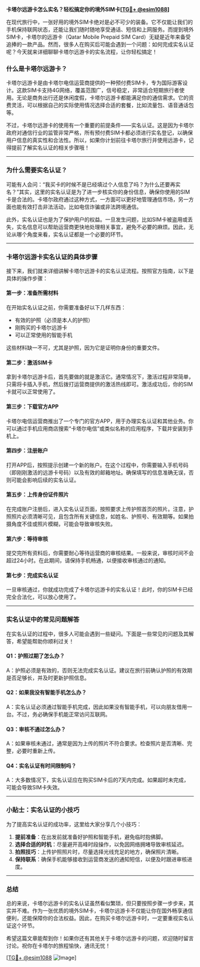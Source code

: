 **卡塔尔远游卡怎么实名？轻松搞定你的境外SIM卡[[TG💪+ @esim1088](https://t.me/s/esim1088)]**

在现代旅行中，一张好用的境外SIM卡绝对是必不可少的装备。它不仅能让我们的手机保持联网状态，还能让我们随时随地享受通话、短信和上网服务。而提到境外SIM卡，卡塔尔的远游卡（Qatar Mobile Prepaid SIM Card）无疑是近年来备受追捧的一款产品。然而，很多人在购买后可能会遇到一个问题：如何完成实名认证呢？今天就来详细聊聊卡塔尔远游卡的实名流程，让你轻松搞定！

### **什么是卡塔尔远游卡？**

卡塔尔远游卡是由卡塔尔电信运营商提供的一种预付费SIM卡，专为国际游客设计。这款SIM卡支持4G网络，覆盖范围广，信号稳定，非常适合短期旅行者使用。无论是商务出行还是休闲度假，卡塔尔远游卡都能满足你的通信需求。它的资费灵活，可以根据自己的实际使用情况选择合适的套餐，比如流量包、语音通话包等。

不过，卡塔尔远游卡的使用有一个重要的前提条件——实名认证。这是因为卡塔尔政府对通信行业的监管非常严格，所有预付费SIM卡都必须进行实名登记，以确保用户信息的真实性和合法性。所以，如果你计划前往卡塔尔旅行并使用远游卡，记得提前了解实名认证的相关步骤哦！

---

### **为什么需要实名认证？**

可能有人会问：“我买卡的时候不是已经填过个人信息了吗？为什么还要再实名？”其实，这里的实名认证是为了进一步核实你的身份信息，确保你使用的SIM卡是合法的。卡塔尔政府通过这种方式，一方面可以更好地管理通信市场，另一方面也能有效打击非法活动，比如电信诈骗或非法跨境通信。

此外，实名认证也是为了保护用户的权益。一旦发生问题，比如SIM卡被盗用或丢失，实名信息可以帮助运营商更快地处理相关事宜，避免不必要的麻烦。因此，无论从哪个角度来看，实名认证都是一个必要的环节。

---

### **卡塔尔远游卡实名认证的具体步骤**

接下来，我们就来详细讲解卡塔尔远游卡的实名认证流程。按照官方指南，以下是具体的操作步骤：

#### **第一步：准备所需材料**
在开始实名认证之前，你需要准备好以下几样东西：
- 有效的护照（必须是本人的护照）
- 刚购买的卡塔尔远游卡
- 可以正常使用的智能手机

这些材料缺一不可，尤其是护照，因为它是证明你身份的重要文件。

#### **第二步：激活SIM卡**
拿到卡塔尔远游卡后，首先要做的就是激活它。通常情况下，激活过程非常简单，只需将卡插入手机，然后拨打运营商提供的激活热线即可。激活成功后，你的SIM卡就可以正常使用了。

#### **第三步：下载官方APP**
卡塔尔电信运营商推出了一个专门的官方APP，用于办理实名认证和其他业务。你可以通过手机应用商店搜索“卡塔尔电信”或类似名称的应用程序，下载并安装到手机上。

#### **第四步：注册账户**
打开APP后，按照提示创建一个新的账户。在这个过程中，你需要输入手机号码（即刚刚激活的远游卡号码）以及有效的邮箱地址。确保填写的信息准确无误，否则可能会影响后续的实名认证。

#### **第五步：上传身份证件照片**
在完成账户注册后，进入实名认证页面，按照要求上传护照首页的照片。注意，护照照片必须清晰可见，且包含所有关键信息，如姓名、护照号、有效期等。如果拍摄角度不佳或照片模糊，可能会导致审核失败。

#### **第六步：等待审核**
提交完所有资料后，你需要耐心等待运营商的审核结果。一般来说，审核时间不会超过24小时。在此期间，请保持手机畅通，以便接收审核通过的通知。

#### **第七步：完成实名认证**
一旦审核通过，你就成功完成了卡塔尔远游卡的实名认证！此时，你的SIM卡已经完全合法化，可以放心使用了。

---

### **实名认证中的常见问题解答**

在实名认证的过程中，很多人可能会遇到一些疑问。下面是一些常见的问题及其解答，希望能帮助你顺利过关！

#### **Q1：护照过期了怎么办？**
A：护照必须是有效的，否则无法完成实名认证。建议在旅行前确认护照的有效期是否足够长，并及时更新护照信息。

#### **Q2：如果我没有智能手机怎么办？**
A：实名认证必须通过智能手机完成，因此如果没有智能手机，可以向朋友借用一台。不过，务必确保手机能正常访问互联网。

#### **Q3：审核不通过怎么办？**
A：如果审核未通过，通常是因为上传的照片不符合要求。检查照片是否清晰、完整，必要时重新上传。

#### **Q4：实名认证有时间限制吗？**
A：大多数情况下，实名认证应在购买SIM卡后的7天内完成。如果超时未完成，可能会导致SIM卡失效。

---

### **小贴士：实名认证的小技巧**

为了提高实名认证的成功率，这里给大家分享几个小技巧：
1. **提前准备**：在出发前就准备好护照和智能手机，避免临时抱佛脚。
2. **选择合适的时机**：尽量避开高峰时段操作，以免因网络拥堵导致审核延迟。
3. **拍照技巧**：上传护照照片时，尽量选择光线充足的地方，确保照片清晰。
4. **保持联系**：确保手机能够接收到运营商发送的通知短信，以便及时跟进审核进度。

---

### **总结**

总的来说，卡塔尔远游卡的实名认证虽然看似繁琐，但只要按照步骤一步步来，其实并不难。作为一张优质的境外SIM卡，卡塔尔远游卡不仅能让你在国外畅享通信便利，还能保障你的合法权益。因此，在购买卡塔尔远游卡时，一定要重视实名认证这个环节。

希望这篇文章能帮到你！如果你还有其他关于卡塔尔远游卡的问题，欢迎随时留言讨论。祝你在卡塔尔的旅程愉快，通讯无忧！

[[TG💪+ @esim1088](https://t.me/s/esim1088) ![Image](https://i.postimg.cc/4NQfJmqS/Snipaste-2025-05-13-00-14-12.png)]